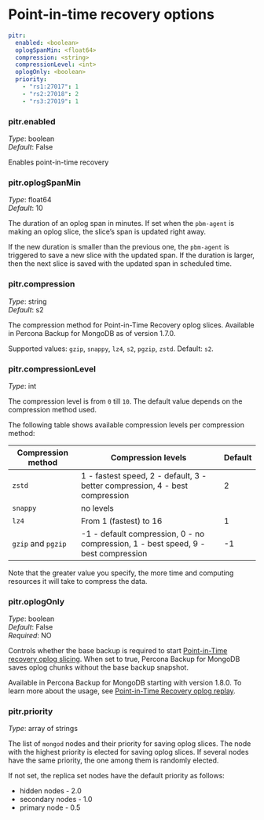 # Point-in-time recovery options

```yaml
pitr:
  enabled: <boolean>
  oplogSpanMin: <float64>
  compression: <string>
  compressionLevel: <int>
  oplogOnly: <boolean>
  priority: 
    - "rs1:27017": 1
    - "rs2:27018": 2
    - "rs3:27019": 1
```

### pitr.enabled

*Type*: boolean <br>
*Default*: False

Enables point-in-time recovery

### pitr.oplogSpanMin

*Type*: float64 <br>
*Default*: 10

The duration of an oplog span in minutes. If set when the `pbm-agent` is making an oplog slice, the slice’s span is updated right away.

If the new duration is smaller than the previous one, the `pbm-agent` is triggered to save a new slice with the updated span. If the duration is larger, then the next slice is saved with the updated span in scheduled time.

### pitr.compression

*Type*: string <br>
*Default*: s2

The compression method for Point-in-Time Recovery oplog slices. Available in Percona Backup for MongoDB as of version 1.7.0.

Supported values: `gzip`, `snappy`, `lz4`, `s2`, `pgzip`, `zstd`. Default: `s2`.

### pitr.compressionLevel

*Type*: int

The compression level is from `0` till `10`. The default value depends on the compression method used.

The following table shows available compression levels per compression method:

| Compression method   | Compression levels           | Default
| ------------------   | ---------------------------- | ----------
| `zstd`               | 1 - fastest speed, 2 - default, 3 - better compression, 4 - best compression | 2
| `snappy`             | no levels|
| `lz4`                | From 1 (fastest) to 16 | 1
| `gzip` and `pgzip`   | -1 - default compression, 0 - no compression, 1 - best speed, 9 - best compression| -1


Note that the greater value you specify, the more time and computing resources it will take to compress the data.

### pitr.oplogOnly

*Type*: boolean <br>
*Default*: False <br>
*Required*: NO

Controls whether the base backup is required to start [Point-in-Time recovery oplog slicing](../features/point-in-time-recovery.md#oplog-slicing). When set to true, Percona Backup for MongoDB saves oplog chunks without the base backup snapshot.

Available in Percona Backup for MongoDB starting with version 1.8.0. To learn more about the usage, see [Point-in-Time Recovery oplog replay](../usage/oplog-replay.md).

### pitr.priority

*Type*: array of strings

The list of `mongod` nodes and their priority for saving oplog slices. The node with the highest priority is elected for saving oplog slices. If several nodes have the same priority, the one among them is randomly elected.

If not set, the replica set nodes have the default priority as follows:

* hidden nodes - 2.0
* secondary nodes - 1.0
* primary node - 0.5
